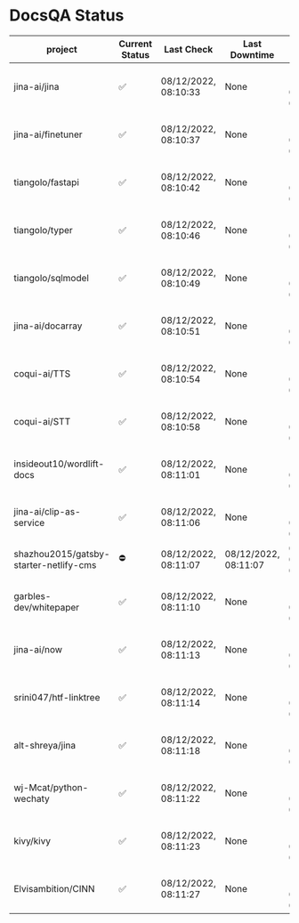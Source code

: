 # DocsQA Status

|               project                |Current Status|     Last Check     |   Last Downtime    |              % Uptime              |
|--------------------------------------|--------------|--------------------|--------------------|------------------------------------|
|jina-ai/jina                          |✅            |08/12/2022, 08:10:33|None                |100.000 (since 08/11/2022, 05:10:08)|
|jina-ai/finetuner                     |✅            |08/12/2022, 08:10:37|None                |100.000 (since 08/11/2022, 05:10:08)|
|tiangolo/fastapi                      |✅            |08/12/2022, 08:10:42|None                |100.000 (since 08/11/2022, 05:10:08)|
|tiangolo/typer                        |✅            |08/12/2022, 08:10:46|None                |100.000 (since 08/11/2022, 05:10:08)|
|tiangolo/sqlmodel                     |✅            |08/12/2022, 08:10:49|None                |100.000 (since 08/11/2022, 05:10:08)|
|jina-ai/docarray                      |✅            |08/12/2022, 08:10:51|None                |100.000 (since 08/11/2022, 05:10:08)|
|coqui-ai/TTS                          |✅            |08/12/2022, 08:10:54|None                |100.000 (since 08/11/2022, 05:10:08)|
|coqui-ai/STT                          |✅            |08/12/2022, 08:10:58|None                |100.000 (since 08/11/2022, 05:10:08)|
|insideout10/wordlift-docs             |✅            |08/12/2022, 08:11:01|None                |100.000 (since 08/11/2022, 05:10:08)|
|jina-ai/clip-as-service               |✅            |08/12/2022, 08:11:06|None                |100.000 (since 08/11/2022, 05:10:08)|
|shazhou2015/gatsby-starter-netlify-cms|⛔️           |08/12/2022, 08:11:07|08/12/2022, 08:11:07|0.000 (since 08/11/2022, 05:10:08)  |
|garbles-dev/whitepaper                |✅            |08/12/2022, 08:11:10|None                |100.000 (since 08/11/2022, 05:10:08)|
|jina-ai/now                           |✅            |08/12/2022, 08:11:13|None                |100.000 (since 08/11/2022, 05:10:08)|
|srini047/htf-linktree                 |✅            |08/12/2022, 08:11:14|None                |100.000 (since 08/11/2022, 05:10:08)|
|alt-shreya/jina                       |✅            |08/12/2022, 08:11:18|None                |100.000 (since 08/11/2022, 05:10:08)|
|wj-Mcat/python-wechaty                |✅            |08/12/2022, 08:11:22|None                |100.000 (since 08/11/2022, 05:10:08)|
|kivy/kivy                             |✅            |08/12/2022, 08:11:23|None                |100.000 (since 08/11/2022, 05:10:08)|
|Elvisambition/CINN                    |✅            |08/12/2022, 08:11:27|None                |100.000 (since 08/11/2022, 05:10:08)|

